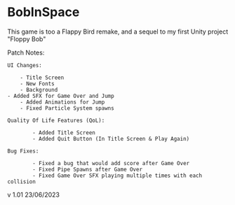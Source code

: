# BobInSpace

This game is too a Flappy Bird remake, and a sequel to my first Unity project "Floppy Bob"

Patch Notes:    

	UI Changes:
  
    	- Title Screen
    	- New Fonts
    	- Background
	- Added SFX for Game Over and Jump
    	- Added Animations for Jump
    	- Fixed Particle System spawns

  	Quality Of Life Features (QoL):
  
    		- Added Title Screen
    		- Added Quit Button (In Title Screen & Play Again)

  	Bug Fixes:
  
    		- Fixed a bug that would add score after Game Over
    		- Fixed Pipe Spawns after Game Over
    		- Fixed Game Over SFX playing multiple times with each collision

v 1.01 23/06/2023
